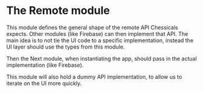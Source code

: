 # The Remote module

This module defines the general shape of the remote API Chessicals expects. Other modules (like Firebase) can then implement that API. The main idea is to not tie the UI code to a specific implementation, instead the UI layer should use the types from this module.

Then the Next module, when instantiating the app, should pass in the actual implementation (like Firebase).

This module will also hold a dummy API implementation, to allow us to iterate on the UI more quickly.
